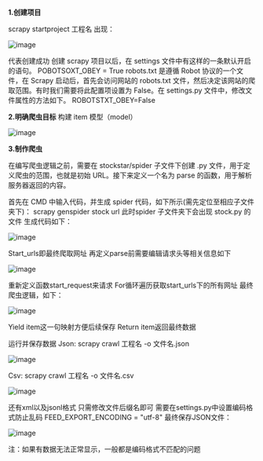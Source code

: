 **1.创建项目**

scrapy startproject 工程名
出现：

![image](https://github.com/user-attachments/assets/92fa5d21-f8c3-405a-98cb-0073df6d3eb5)

代表创建成功
创建 scrapy 项目以后，在 settings 文件中有这样的一条默认开启的语句。
POBOTSOXT_OBEY = True
robots.txt 是遵循 Robot 协议的一个文件，在 Scrapy 启动后，首先会访问网站的 robots.txt 文件，然后决定该网站的爬取范围。有时我们需要将此配置项设置为 False。在 settings.py 文件中，修改文件属性的方法如下。
ROBOTSTXT_OBEY=False

**2.明确爬虫目标**
构建 item 模型（model）

![image](https://github.com/user-attachments/assets/fe554d01-e604-4842-808d-5b8f46248186)

**3.制作爬虫**

在编写爬虫逻辑之前，需要在 stockstar/spider 子文件下创建 .py 文件，用于定义爬虫的范围，也就是初始 URL。接下来定义一个名为 parse 的函数，用于解析服务器返回的内容。

首先在 CMD 中输入代码，并生成 spider 代码，如下所示(需先定位至相应子文件夹下)：
scrapy genspider stock url
此时spider 子文件夹下会出现 stock.py 的文件
生成代码如下：

![image](https://github.com/user-attachments/assets/53500249-59f2-4c55-b19a-7dc476144713)

Start_urls即最终爬取网址
再定义parse前需要编辑请求头等相关信息如下

![image](https://github.com/user-attachments/assets/c3b503a8-9098-4fb8-a20b-dd10b5763883)

重新定义函数start_request来请求
For循环遍历获取start_urls下的所有网址
最终爬虫逻辑，如下：

![image](https://github.com/user-attachments/assets/91be7e12-4ec1-4b94-a681-46d557158ad3)

Yield item这一句映射方便后续保存
Return item返回最终数据

运行并保存数据
Json: scrapy crawl 工程名 -o 文件名.json

![image](https://github.com/user-attachments/assets/569bf521-acd2-40f1-a776-d05fd76cfc78)

Csv: scrapy crawl 工程名 -o 文件名.csv

![image](https://github.com/user-attachments/assets/1d87ca3c-75e2-4c05-9509-8efdd62be775)

还有xml以及jsonl格式 只需修改文件后缀名即可
需要在settings.py中设置编码格式防止乱码
FEED_EXPORT_ENCODING = "utf-8"
最终保存JSON文件：

![image](https://github.com/user-attachments/assets/3432a685-7f23-4b32-9f07-61a7aeaf151b)

注：如果有数据无法正常显示，一般都是编码格式不匹配的问题
